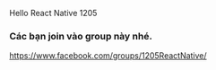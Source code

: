 Hello React Native 1205

<h3>Các bạn join vào group này nhé.</h3>

https://www.facebook.com/groups/1205ReactNative/

